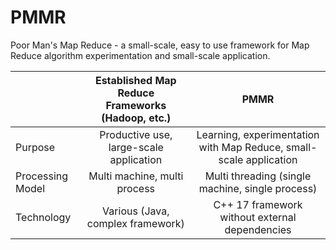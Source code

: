 # PMMR
Poor Man's Map Reduce - a small-scale, easy to use framework for Map Reduce algorithm experimentation and small-scale application.

|                  | Established Map Reduce Frameworks (Hadoop, etc.) | PMMR                                                               |
| ---------------- |:------------------------------------------------:|:------------------------------------------------------------------:|
| Purpose          | Productive use, large-scale application          | Learning, experimentation with Map Reduce, small-scale application |
| Processing Model | Multi machine, multi process                     | Multi threading (single machine, single process)                   |
| Technology       | Various (Java, complex framework)                | C++ 17 framework without external dependencies                     |
